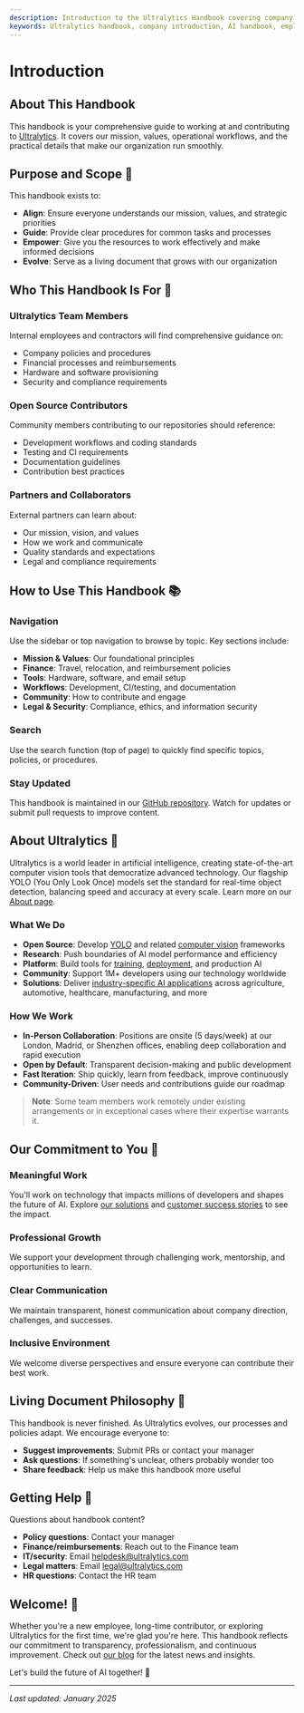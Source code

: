 ```yaml
---
description: Introduction to the Ultralytics Handbook covering company mission, values, workflows, and operational guidelines for team members and contributors.
keywords: Ultralytics handbook, company introduction, AI handbook, employee guide, contributor guide, open source handbook
---
```


# Introduction

## About This Handbook

This handbook is your comprehensive guide to working at and contributing to [Ultralytics](https://www.ultralytics.com/). It covers our mission, values, operational workflows, and the practical details that make our organization run smoothly.

## Purpose and Scope 🎯

This handbook exists to:

- **Align**: Ensure everyone understands our mission, values, and strategic priorities
- **Guide**: Provide clear procedures for common tasks and processes
- **Empower**: Give you the resources to work effectively and make informed decisions
- **Evolve**: Serve as a living document that grows with our organization

## Who This Handbook Is For 👥

### Ultralytics Team Members

Internal employees and contractors will find comprehensive guidance on:

- Company policies and procedures
- Financial processes and reimbursements
- Hardware and software provisioning
- Security and compliance requirements

### Open Source Contributors

Community members contributing to our repositories should reference:

- Development workflows and coding standards
- Testing and CI requirements
- Documentation guidelines
- Contribution best practices

### Partners and Collaborators

External partners can learn about:

- Our mission, vision, and values
- How we work and communicate
- Quality standards and expectations
- Legal and compliance requirements

## How to Use This Handbook 📚

### Navigation

Use the sidebar or top navigation to browse by topic. Key sections include:

- **Mission & Values**: Our foundational principles
- **Finance**: Travel, relocation, and reimbursement policies
- **Tools**: Hardware, software, and email setup
- **Workflows**: Development, CI/testing, and documentation
- **Community**: How to contribute and engage
- **Legal & Security**: Compliance, ethics, and information security

### Search

Use the search function (top of page) to quickly find specific topics, policies, or procedures.

### Stay Updated

This handbook is maintained in our [GitHub repository](https://github.com/ultralytics/handbook). Watch for updates or submit pull requests to improve content.

## About Ultralytics 🚀

Ultralytics is a world leader in artificial intelligence, creating state-of-the-art computer vision tools that democratize advanced technology. Our flagship YOLO (You Only Look Once) models set the standard for real-time object detection, balancing speed and accuracy at every scale. Learn more on our [About page](https://www.ultralytics.com/about).

### What We Do

- **Open Source**: Develop [YOLO](https://www.ultralytics.com/yolo) and related [computer vision](https://docs.ultralytics.com/tasks/) frameworks
- **Research**: Push boundaries of AI model performance and efficiency
- **Platform**: Build tools for [training](https://docs.ultralytics.com/modes/train/), [deployment](https://docs.ultralytics.com/guides/model-deployment-options/), and production AI
- **Community**: Support 1M+ developers using our technology worldwide
- **Solutions**: Deliver [industry-specific AI applications](https://www.ultralytics.com/solutions) across agriculture, automotive, healthcare, manufacturing, and more

### How We Work

- **In-Person Collaboration**: Positions are onsite (5 days/week) at our London, Madrid, or Shenzhen offices, enabling deep collaboration and rapid execution
- **Open by Default**: Transparent decision-making and public development
- **Fast Iteration**: Ship quickly, learn from feedback, improve continuously
- **Community-Driven**: User needs and contributions guide our roadmap

> **Note**: Some team members work remotely under existing arrangements or in exceptional cases where their expertise warrants it.

## Our Commitment to You 🤝

### Meaningful Work

You'll work on technology that impacts millions of developers and shapes the future of AI. Explore [our solutions](https://www.ultralytics.com/solutions) and [customer success stories](https://www.ultralytics.com/customers) to see the impact.

### Professional Growth

We support your development through challenging work, mentorship, and opportunities to learn.

### Clear Communication

We maintain transparent, honest communication about company direction, challenges, and successes.

### Inclusive Environment

We welcome diverse perspectives and ensure everyone can contribute their best work.

## Living Document Philosophy 📝

This handbook is never finished. As Ultralytics evolves, our processes and policies adapt. We encourage everyone to:

- **Suggest improvements**: Submit PRs or contact your manager
- **Ask questions**: If something's unclear, others probably wonder too
- **Share feedback**: Help us make this handbook more useful

## Getting Help 💬

Questions about handbook content?

- **Policy questions**: Contact your manager
- **Finance/reimbursements**: Reach out to the Finance team
- **IT/security**: Email [helpdesk@ultralytics.com](mailto:helpdesk@ultralytics.com)
- **Legal matters**: Email [legal@ultralytics.com](mailto:legal@ultralytics.com)
- **HR questions**: Contact the HR team

## Welcome! 🌟

Whether you're a new employee, long-time contributor, or exploring Ultralytics for the first time, we're glad you're here. This handbook reflects our commitment to transparency, professionalism, and continuous improvement. Check out [our blog](https://www.ultralytics.com/blog) for the latest news and insights.

Let's build the future of AI together! 🚀

---

_Last updated: January 2025_

